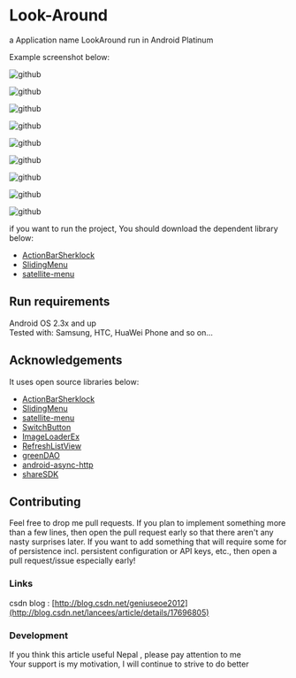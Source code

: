 Look-Around
===========

a Application name LookAround run in Android Platinum

Example screenshot below:

![github](http://img.my.csdn.net/uploads/201312/25/1387964968_7148.png "github")  

![github](http://img.my.csdn.net/uploads/201312/25/1387964968_1716.png "github")  


![github](http://img.my.csdn.net/uploads/201312/31/1388422888_2735.png "github")  

![github](http://img.my.csdn.net/uploads/201312/25/1387964969_4050.png "github")  

![github](http://img.my.csdn.net/uploads/201312/25/1387964968_8658.png "github")  

![github](http://img.my.csdn.net/uploads/201312/30/1388390737_4580.png "github")  


![github](http://img.my.csdn.net/uploads/201312/25/1387964969_1229.png "github")  

![github](http://img.my.csdn.net/uploads/201312/25/1387964983_8294.png "github")  

![github](http://img.my.csdn.net/uploads/201312/25/1387964984_3610.png "github") 

if you want to run the project, You should download the dependent library below:
* [ActionBarSherklock](https://github.com/JakeWharton/ActionBarSherlock)
* [SlidingMenu](https://github.com/jfeinstein10/SlidingMenu)
* [satellite-menu](https://github.com/geniusgithub/android-satellite-menu)


Run requirements
------------------------------
Android OS 2.3x and up<br />
Tested with: Samsung, HTC, HuaWei Phone and so on...

## Acknowledgements
It uses open source libraries below:
* [ActionBarSherklock](https://github.com/JakeWharton/ActionBarSherlock)
* [SlidingMenu](https://github.com/jfeinstein10/SlidingMenu)
* [satellite-menu](https://github.com/geniusgithub/android-satellite-menu)
* [SwitchButton](https://github.com/Issacw0ng/SwitchButton)
* [ImageLoaderEx](https://github.com/geniusgithub/SyncLoaderBitmapDemo)
* [RefreshListView](https://github.com/chrisbanes/Android-PullToRefresh)
* [greenDAO](https://github.com/greenrobot/greenDAO)
* [android-async-http](https://github.com/geniusgithub/android-async-http)
* [shareSDK](http://sharesdk.cn/Download)

Contributing
------------------------------
Feel free to drop me pull requests. If you plan to implement something more than a few lines, then open the pull request early so that there aren't any nasty surprises later.
If you want to add something that will require some for of persistence incl. persistent configuration or API keys, etc., then open a pull request/issue especially early!


### Links
csdn blog : [http://blog.csdn.net/geniuseoe2012](http://blog.csdn.net/lancees/article/details/17696805)<br /> 


### Development
If you think this article useful Nepal , please pay attention to me<br />
Your support is my motivation, I will continue to strive to do better

